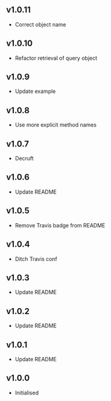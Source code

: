 ## v1.0.11

 * Correct object name
 
## v1.0.10

 * Refactor retrieval of query object
 
## v1.0.9

 * Update example

## v1.0.8

 * Use more explicit method names

## v1.0.7

 * Decruft

## v1.0.6

 * Update README

## v1.0.5

 * Remove Travis badge from README

## v1.0.4

 * Ditch Travis conf

## v1.0.3

 * Update README

## v1.0.2

 * Update README
 
## v1.0.1

 * Update README

## v1.0.0

 * Initialised
